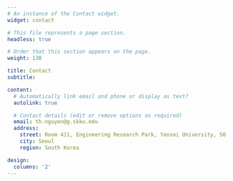 ```yaml
---
# An instance of the Contact widget.
widget: contact

# This file represents a page section.
headless: true

# Order that this section appears on the page.
weight: 130

title: Contact
subtitle:

content:
  # Automatically link email and phone or display as text?
  autolink: true

  # Contact details (edit or remove options as required)
  email: th.nguyen@g.skku.edu
  address:
    street: Room 411, Engineering Research Park, Yonsei University, 50 Yonsei-ro, Sinchon-dong
    city: Seoul
    region: South Korea

design:
  columns: '2'
---
```


